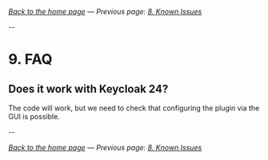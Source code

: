 _[Back to the home page](../README.md)
— Previous page: [8. Known Issues](./Known_Issues.md)_

-- 

# 9. FAQ

## Does it work with Keycloak 24?

The code will work, but we need to check
that configuring the plugin via the GUI is possible.
 
 
--

_[Back to the home page](../README.md)
— Previous page: [8. Known Issues](./Known_Issues.md)_

